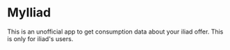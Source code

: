 # MyIliad
This is an unofficial app to get consumption data about your iliad offer. This is only for iliad's users.

